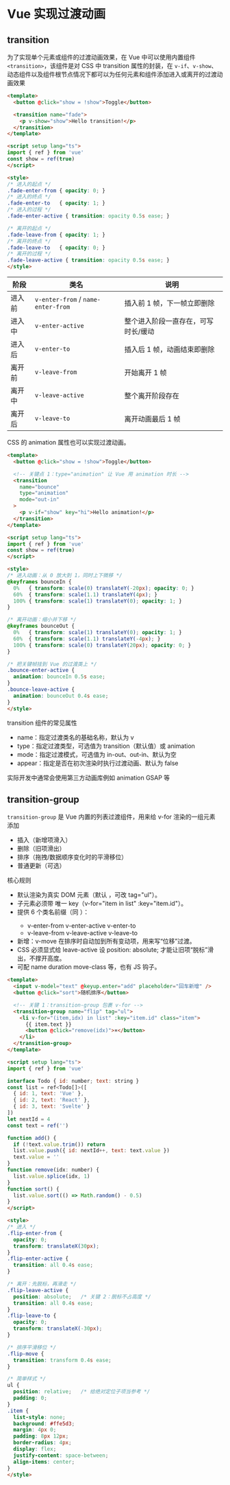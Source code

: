 # Vue 实现过渡动画

## transition

为了实现单个元素或组件的过渡动画效果，在 Vue 中可以使用内置组件`<transition>`，该组件是对 CSS 中 transition 属性的封装，在 `v-if`、`v-show`、动态组件以及组件根节点情况下都可以为任何元素和组件添加进入或离开的过渡动画效果

```html
<template>
  <button @click="show = !show">Toggle</button>

  <transition name="fade">
    <p v-show="show">Hello transition!</p>
  </transition>
</template>

<script setup lang="ts">
import { ref } from 'vue'
const show = ref(true)
</script>

<style>
/* 进入的起点 */
.fade-enter-from { opacity: 0; }
/* 进入的终点 */
.fade-enter-to   { opacity: 1; }
/* 进入的过程 */
.fade-enter-active { transition: opacity 0.5s ease; }

/* 离开的起点 */
.fade-leave-from { opacity: 1; }
/* 离开的终点 */
.fade-leave-to   { opacity: 0; }
/* 离开的过程 */
.fade-leave-active { transition: opacity 0.5s ease; }
</style>
```

| 阶段  | 类名                                 | 说明                 |
| --- | ---------------------------------- | ------------------ |
| 进入前 | `v-enter-from` / `name-enter-from` | 插入前 1 帧，下一帧立即删除    |
| 进入中 | `v-enter-active`                   | 整个进入阶段一直存在，可写时长/缓动 |
| 进入后 | `v-enter-to`                       | 插入后 1 帧，动画结束即删除    |
| 离开前 | `v-leave-from`                     | 开始离开 1 帧           |
| 离开中 | `v-leave-active`                   | 整个离开阶段存在           |
| 离开后 | `v-leave-to`                       | 离开动画最后 1 帧         |


CSS 的 animation 属性也可以实现过渡动画。

```html
<template>
  <button @click="show = !show">Toggle</button>

  <!-- 关键点 1：type="animation" 让 Vue 用 animation 时长 -->
  <transition
    name="bounce"
    type="animation"
    mode="out-in"
  >
    <p v-if="show" key="hi">Hello animation!</p>
  </transition>
</template>

<script setup lang="ts">
import { ref } from 'vue'
const show = ref(true)
</script>

<style>
/* 进入动画：从 0 放大到 1，同时上下微移 */
@keyframes bounceIn {
  0%   { transform: scale(0) translateY(-20px); opacity: 0; }
  60%  { transform: scale(1.1) translateY(4px); }
  100% { transform: scale(1) translateY(0); opacity: 1; }
}

/* 离开动画：缩小并下移 */
@keyframes bounceOut {
  0%   { transform: scale(1) translateY(0); opacity: 1; }
  60%  { transform: scale(1.1) translateY(-4px); }
  100% { transform: scale(0) translateY(20px); opacity: 0; }
}

/* 把关键帧挂到 Vue 的过渡类上 */
.bounce-enter-active {
  animation: bounceIn 0.5s ease;
}
.bounce-leave-active {
  animation: bounceOut 0.4s ease;
}
</style>
```

transition 组件的常见属性
- name：指定过渡类名的基础名称，默认为 v
- type：指定过渡类型，可选值为 transition（默认值）或 animation
- mode：指定过渡模式，可选值为 in-out、out-in、默认为空
- appear：指定是否在初次渲染时执行过渡动画、默认为 false

实际开发中通常会使用第三方动画库例如 animation GSAP 等

## transition-group

`transition-group` 是 Vue 内置的列表过渡组件，用来给 v-for 渲染的一组元素 添加

- 插入（新增项滑入）
- 删除（旧项滑出）
- 排序（拖拽/数据顺序变化时的平滑移位）
- 普通更新（可选）

核心规则
- 默认渲染为真实 DOM 元素（默认 <span>，可改 tag="ul"）。
- 子元素必须带 唯一 key（v-for="item in list" :key="item.id"）。
- 提供 6 个类名前缀（同 <transition>）：
    - v-enter-from v-enter-active v-enter-to
    - v-leave-from v-leave-active v-leave-to
- 新增：v-move 在排序时自动加到所有变动项，用来写“位移”过渡。
- CSS 必须显式给 leave-active 设 position: absolute; 才能让旧项“脱标”滑出，不撑开高度。
- 可配 name duration move-class 等，也有 JS 钩子。

```html
<template>
  <input v-model="text" @keyup.enter="add" placeholder="回车新增" />
  <button @click="sort">随机排序</button>

  <!-- 关键 1：transition-group 包裹 v-for -->
  <transition-group name="flip" tag="ul">
    <li v-for="(item,idx) in list" :key="item.id" class="item">
      {{ item.text }}
      <button @click="remove(idx)">×</button>
    </li>
  </transition-group>
</template>

<script setup lang="ts">
import { ref } from 'vue'

interface Todo { id: number; text: string }
const list = ref<Todo[]>([
  { id: 1, text: 'Vue' },
  { id: 2, text: 'React' },
  { id: 3, text: 'Svelte' }
])
let nextId = 4
const text = ref('')

function add() {
  if (!text.value.trim()) return
  list.value.push({ id: nextId++, text: text.value })
  text.value = ''
}
function remove(idx: number) {
  list.value.splice(idx, 1)
}
function sort() {
  list.value.sort(() => Math.random() - 0.5)
}
</script>

<style>
/* 进入 */
.flip-enter-from {
  opacity: 0;
  transform: translateX(30px);
}
.flip-enter-active {
  transition: all 0.4s ease;
}

/* 离开：先脱标，再滑走 */
.flip-leave-active {
  position: absolute;   /* 关键 2：脱标不占高度 */
  transition: all 0.4s ease;
}
.flip-leave-to {
  opacity: 0;
  transform: translateX(-30px);
}

/* 排序平滑移位 */
.flip-move {
  transition: transform 0.4s ease;
}

/* 简单样式 */
ul {
  position: relative;   /* 给绝对定位子项当参考 */
  padding: 0;
}
.item {
  list-style: none;
  background: #ffe5d3;
  margin: 4px 0;
  padding: 8px 12px;
  border-radius: 4px;
  display: flex;
  justify-content: space-between;
  align-items: center;
}
</style>
```